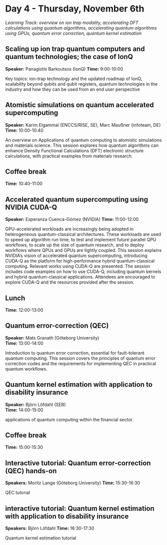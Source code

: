 # Day 4 - Thursday, November 6th

*Learning Track: overview on ion trap modality, accelerating DFT calculations using quantum algorithms, accelerating quantum algorithms using GPUs, quantum error correction, quantum kernel estimation*

## Scaling up ion trap quantum computers and quantum technologies; the case of IonQ
**Speaker:** Panagiotis Barkoutsos (IonQ)
**Time:** 9:00-10:00

Key topics: ion-trap technology and the updated roadmap of IonQ, scalability beyond qubits and qubit registers, quantum technologies in the industry and how they can be used from an end user perspective

## Atomistic simulations on quantum accelerated supercomputing
**Speaker:** Karim Elgammal (ENCCS/RISE, SE), Marc Maußner (infoteam, DE)
**Time:** 10:00-10:40

An overview on Applications of quantum computing to atomistic simulations and materials science. This session explores how quantum algorithms can enhance Density Functional Calculations (DFT) electronic structure calculations, with practical examples from materials research.

## Coffee break
**Time:** 10:40-11:00

## Accelerated quantum supercomputing using NVIDIA CUDA-Q
**Speaker:** Esperanza Cuenca-Gómez (NVIDIA)
**Time:** 11:00-12:00

GPU-accelerated workloads are increasingly being adopted in heterogeneous quantum-classical architectures. These workloads are used to speed up algorithm run time, to test and implement future parallel QPU workflows, to scale up the size of quantum research, and to deploy workflows where QPUs and GPUs are tightly coupled. This session explains NVIDIA’s vision of accelerated quantum supercomputing, introducing CUDA-Q as the platform for high-performance hybrid quantum-classical computing. Relevant works using CUDA-Q are presented. The session includes code examples on how to use CUDA-Q, including quantum kernels and hybrid quantum-classical applications. Attendees are encouraged to explore CUDA-Q and the resources provided after the session.

## Lunch
**Time:** 12:00-13:00

## Quantum error-correction (QEC)
**Speaker:** Mats Granath (Göteborg University)  
**Time:** 13:00-14:00

Introduction to quantum error correction, essential for fault-tolerant quantum computing. This session covers the principles of quantum error correction codes and the requirements for implementing QEC in practical quantum workflows.

## Quantum kernel estimation with application to disability insurance
**Speaker:** Björn Löfdahl (SEB)  
**Time:** 14:00-15:00

applications of quantum computing within the financial sector.

## Coffee break
**Time:** 15:00-15:30

## Interactive tutorial: Quantum error-correction (QEC) hands-on
**Speakers:** Moritz Lange (Göteborg University)
**Time:** 15:30-16:30

QEC tutorial

## interactive tutorial: Quantum kernel estimation with application to disability insurance
**Speakers:** Björn Löfdahl
**Time:** 16:30-17:30

Quantum kernel estimation tutorial